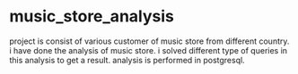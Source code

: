 # music_store_analysis
project is consist of various customer of music store from different country.
i have done the analysis of music store. 
i solved different type of queries in this analysis to get a result.
analysis is performed in postgresql.
